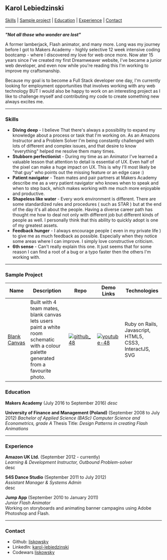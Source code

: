## Karol Lebiedzinski

[Skills](#skills) | [Sample project](#project) | [Education](#education) | [Experience](#experience) | [Contact](#contact)

***

***"Not all those who wonder are lost"***

A former lamberjack, Flash animator, and many more. Long was my journey before I got to Makers Academy - highly selective 12 week intensive coding bootcamp - where I discovered my love for web once more. Now ater 15 years since I've created my first Dreamweaver website, I've became a junior web developer, and even now while you're reading this I'm working to improve my craftsmanship.

Because my goal is to become a Full Stack developer one day, I'm currently looking for employment opportunities that involves working with any web technology BUT I would also be happy to work on an interesting project as I like to challenge myself and contributing my code to create something new always excites me.

***

### <a name="skills">Skills</a>

- **Diving deep** - I believe That there's always a possibility to expand my knowledge about a process or task that I'm working on. As an Amazons Instructor and a Problem Solver I'm being constantly challenged with lots of different and complex issues, and that desire to know "everything" helped me resolve them many times.
- **Stubborn perfectionist** - During my time as an Animator I've learned a valuable lesson that attention to detail is essential of UX. Even half of the pixel can make a huge impact on UX. This is why I'll most likely be "that guy" who points out the missing feature or an edge case :)
- **Patient navigator** - Team mates and pair partners at Makers Academy describe me as a very patient navigator who knows when to speak and when to step back, which makes working with me much more enjoyable and productive.
- **Shapeless like water** - Every work environment is different. There are some standardized rules and procedures ( such as STAR ) but at the end of the day it's all about the people. Having a diverse career path has thought me how to deal not only with different job but different kinds of people as well. I personally think that this ability to quickly adopt is one of my greatest assets.
- **Feedback hunger** - I always encourage people ( even in my private life ) to give me as much feedback as possible. Especially when they notice some areas where I can improve. I simply love constructive criticism.
- **6th sense** - Can't really explain this one. It just seems that for some reason I can find a root of a bug or a typo faster then the others I'm working with.

***

### <a name="project">Sample Project</a>
Name | Description | Repo | Demo Links | Technologies
--- | --- | --- | --- | ---
[Blank Canvas][1] | Built with 4 team mates, blank canvas lets users paint a white room schematic with a colour palette generated from a favourite photo. | [![github_48](https://cloud.githubusercontent.com/assets/12953472/18687862/de8df31e-7f79-11e6-937c-f20c0e0ee2b4.png)][1] | [![youtube-48](https://cloud.githubusercontent.com/assets/12953472/18688443/6021e65e-7f7c-11e6-9479-6ad58e3ab834.png)][2] | Ruby on Rails, Javascript, HTML5, CSS3, InteractJS, SVG


### <a name="skills">Education</a>

**Makers Academy** (July 2016 to September 2016)
*desc*

**University of Finance and Management (Poland)** (September 2008 to July 2012)
*Bachelor of Applied Science (BASc) Computer Science and Econometrics, grade A*
Thesis Title: *Design Patterns in creating Flash Animations*

***

### <a name="experience">Experience</a>

**Amazon UK Ltd.** (September 2012 - currently)    
*Learning & Development Instructor, Outbound Problem-solver*   
desc

**S4S Dance Studio** (September 2011 to July 2012)   
*Assistant Manager & Systems Admin*  
desc

**Jump App** (September 2010 to January 2011)   
*Junior Flash Animator*  
Working on storyboards and animating banner campagins using Adobe Photoshop and Flash.

***

### <a name="contact">Contact</a>
- Github: [liskowsky](https://github.com/liskowsky)
- LinkedIn: [karol-lebiedzinski](www.linkedin.com/in/karol-lebiedzinski)
- Codewars [liskowsky](http://www.codewars.com/users/liskowsky)

[1]: https://github.com/hannako/blank_canvas
[2]: https://vimeo.com/183908628
